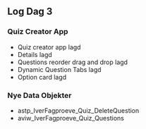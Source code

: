 ## Log Dag 3

### Quiz Creator App
  -  Quiz creator app lagd
  -  Details lagd
  -  Questions reorder drag and drop lagd
  -  Dynamic Question Tabs lagd
  -  Option card lagd

### Nye Data Objekter
  -  astp_IverFagproeve_Quiz_DeleteQuestion
  -  aviw_IverFagproeve_Quiz_Questions
